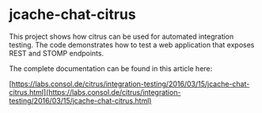 # jcache-chat-citrus
This project shows how citrus can be used for automated integration testing. The code demonstrates how to test a web application that exposes REST and STOMP endpoints. 

The complete documentation can be found in this article here: 

 [https://labs.consol.de/citrus/integration-testing/2016/03/15/jcache-chat-citrus.html](https://labs.consol.de/citrus/integration-testing/2016/03/15/jcache-chat-citrus.html)
